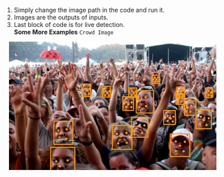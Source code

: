 1. Simply change the image path in the code and run it.
2. Images are the outputs of inputs.
3. Last block of code is for live detection.  
**Some More Examples**
`Crowd Image`  
<p align="center">
    <img src="crowd.jpg", width="480">
 </p>
 
